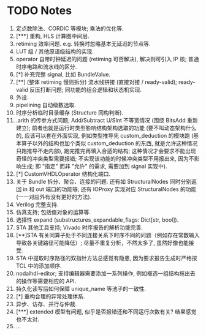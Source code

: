 # TODO Notes

1. 定点数除法、CORDIC 等模块; 乘法的优化等.
2. [***] 重构, HLS 计算图中间层.
3. retiming 效率问题. e.g. 转换时忽略基本无延迟的节点等.
4. LUT 级 / 其他原语级结构的实现.
5. operator 自带时钟延迟的问题 (retiming 可否解决), 解决则可引入 IP 核; 普通时序电路和流水线的区分.
6. [*] 补充完整 signal, 比如 BundleValue.
7. [**] (整体 retiming 慢则拆分) 流水线拼接 (直接对接 / ready-valid); ready-valid 反压打断问题; 同功能的组合逻辑和状态机实现.
8. 外设.
9.  pipelining 自动级数选取.
10. 时序分析临时目录缓存 (Structure 同构判断).
11. .arith 的传参方式问题; Add/Subtract U/SInt 不等宽情况 (围绕 BitsAdd 重新建立); 前者也就是运行时类型影响结构架构选取的功能 (要不叫动态架构什么的, 应该可以套在外面实现, 例如类型推导先 custom_deduction 的模块跑 (基本算子以外的结构也加个类似 custom_deduction 的东西, 就是允许这种情况只跑推导不走内部), 跑完推完再填入合适的结构; 这种情况才会要求不能出现奇怪的冲突类型需要报错; 不实现该功能的时候冲突类型不用报出来, 因为不影响生成; 即 "指定" 而非 "允许" 的需求, 需要加到 signal 实现中).
12. [*] CustomVHDLOperator 结构化端口.
13. 关于 Bundle 拆分、聚合、连接的问题. 还有如 StructuralNodes 同时分别返回 in 和 out 端口的功能等; 还有 IOProxy 实现对应 StructuralNodes 的功能 (一一对应外有没有更好的方法).
14. Verilog 完整支持.
15. 仿真支持; 包括值对象的运算等.
16. 选择性 expand (substructures_expandable_flags: Dict[str, bool]).
17. STA 其他工具支持; Vivado 时序报告的解析功能完善.
18. [**]STA 有关同算子处于不同连接关系下时序不同的问题（例如存在常数输入导致各关键路径可能降低）; 尽量不重复分析，不然太多了, 虽然好像也能接受.
19. STA 中提取时序路径的双指针方法总感觉有隐患, 因为要求报告生成时严格按 TCL 中的添加顺序.
20. nodalhdl-editor; 支持编辑器需要添加一系列操作, 例如框选一组结构拖出去的操作等需要相应的 API.
21. 持久化读写后如何保障 unique_name 等池子的一致性.
22. [*] 重构合理的异常处理体系.
23. 异步、访存、并行与仲裁.
24. [***] extended 模型有问题, 似乎是否报错还和不同运行次数有关? 结果感觉也不太对.
25. ...
